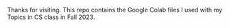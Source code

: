 Thanks for visiting.
This repo contains the Google Colab files I used with my Topics in CS class in Fall 2023.
